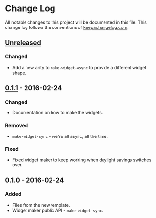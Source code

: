 # Change Log
All notable changes to this project will be documented in this file. This change log follows the conventions of [keepachangelog.com](http://keepachangelog.com/).

## [Unreleased][unreleased]
### Changed
- Add a new arity to `make-widget-async` to provide a different widget shape.

## [0.1.1] - 2016-02-24
### Changed
- Documentation on how to make the widgets.

### Removed
- `make-widget-sync` - we're all async, all the time.

### Fixed
- Fixed widget maker to keep working when daylight savings switches over.

## 0.1.0 - 2016-02-24
### Added
- Files from the new template.
- Widget maker public API - `make-widget-sync`.

[unreleased]: https://github.com/your-name/formhandling/compare/0.1.1...HEAD
[0.1.1]: https://github.com/your-name/formhandling/compare/0.1.0...0.1.1

